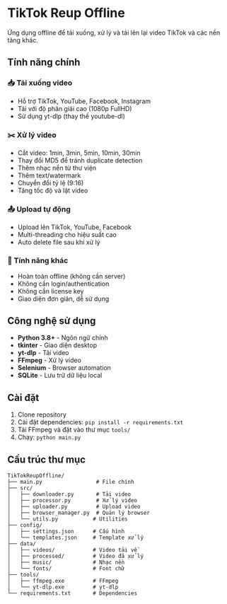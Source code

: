 # TikTok Reup Offline

Ứng dụng offline để tải xuống, xử lý và tải lên lại video TikTok và các nền tảng khác.

## Tính năng chính

### 📥 Tải xuống video
- Hỗ trợ TikTok, YouTube, Facebook, Instagram
- Tải với độ phân giải cao (1080p FullHD)
- Sử dụng yt-dlp (thay thế youtube-dl)

### ✂️ Xử lý video
- Cắt video: 1min, 3min, 5min, 10min, 30min
- Thay đổi MD5 để tránh duplicate detection
- Thêm nhạc nền từ thư viện
- Thêm text/watermark
- Chuyển đổi tỷ lệ (9:16)
- Tăng tốc độ và lật video

### 📤 Upload tự động
- Upload lên TikTok, YouTube, Facebook
- Multi-threading cho hiệu suất cao
- Auto delete file sau khi xử lý

### 🔧 Tính năng khác
- Hoàn toàn offline (không cần server)
- Không cần login/authentication
- Không cần license key
- Giao diện đơn giản, dễ sử dụng

## Công nghệ sử dụng

- **Python 3.8+** - Ngôn ngữ chính
- **tkinter** - Giao diện desktop
- **yt-dlp** - Tải video
- **FFmpeg** - Xử lý video
- **Selenium** - Browser automation
- **SQLite** - Lưu trữ dữ liệu local

## Cài đặt

1. Clone repository
2. Cài đặt dependencies: `pip install -r requirements.txt`
3. Tải FFmpeg và đặt vào thư mục `tools/`
4. Chạy: `python main.py`

## Cấu trúc thư mục

```
TikTokReupOffline/
├── main.py                 # File chính
├── src/
│   ├── downloader.py       # Tải video
│   ├── processor.py        # Xử lý video
│   ├── uploader.py         # Upload video
│   ├── browser_manager.py  # Quản lý browser
│   └── utils.py           # Utilities
├── config/
│   ├── settings.json      # Cấu hình
│   └── templates.json     # Template xử lý
├── data/
│   ├── videos/            # Video tải về
│   ├── processed/         # Video đã xử lý
│   ├── music/             # Nhạc nền
│   └── fonts/             # Font chữ
├── tools/
│   ├── ffmpeg.exe         # FFmpeg
│   └── yt-dlp.exe         # yt-dlp
└── requirements.txt       # Dependencies
```
